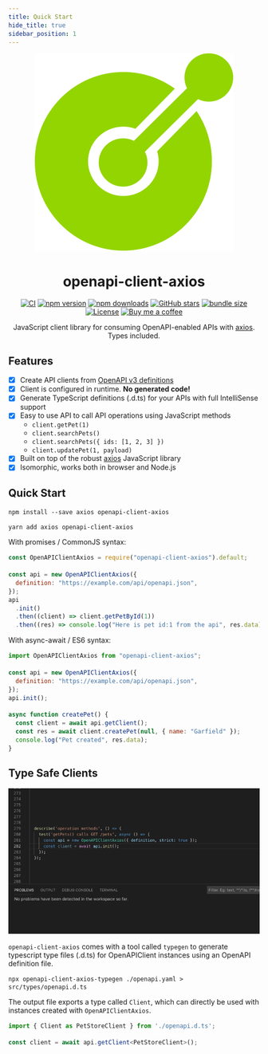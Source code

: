 ```yaml
---
title: Quick Start
hide_title: true
sidebar_position: 1
---
```


<div align="center">
<img alt="openapi-client-axios logo" src="/img/openapi-stack-logo.png" className="max-w-[150px]" />
<h1 className="mb-6">openapi-client-axios</h1>

[![CI](https://github.com/anttiviljami/openapi-client-axios/workflows/CI/badge.svg)](https://github.com/anttiviljami/openapi-client-axios/actions?query=workflow%3ACI)
[![npm version](https://img.shields.io/npm/v/openapi-client-axios.svg)](https://www.npmjs.com/package/openapi-client-axios)
[![npm downloads](https://img.shields.io/npm/dw/openapi-client-axios)](https://www.npmjs.com/package/openapi-client-axios)
[![GitHub stars](https://img.shields.io/github/stars/anttiviljami/openapi-client-axios)](https://github.com/anttiviljami/openapi-client-axios)
[![bundle size](https://img.shields.io/bundlephobia/minzip/openapi-client-axios?label=gzip%20bundle)](https://bundlephobia.com/package/openapi-client-axios)
[![License](http://img.shields.io/:license-mit-blue.svg)](https://github.com/anttiviljami/openapi-client-axios/blob/master/LICENSE)
[![Buy me a coffee](https://img.shields.io/badge/donate-buy%20me%20a%20coffee-orange)](https://buymeacoff.ee/anttiviljami)

<p>JavaScript client library for consuming OpenAPI-enabled APIs with <a href="https://github.com/axios/axios" target="_blank">axios</a>. Types included.</p>
</div>

## Features

- [x] Create API clients from [OpenAPI v3 definitions](https://github.com/OAI/OpenAPI-Specification)
- [x] Client is configured in runtime. **No generated code!**
- [x] Generate TypeScript definitions (.d.ts) for your APIs with full IntelliSense support
- [x] Easy to use API to call API operations using JavaScript methods
  - `client.getPet(1)`
  - `client.searchPets()`
  - `client.searchPets({ ids: [1, 2, 3] })`
  - `client.updatePet(1, payload)`
- [x] Built on top of the robust [axios](https://github.com/axios/axios) JavaScript library
- [x] Isomorphic, works both in browser and Node.js

## Quick Start

```
npm install --save axios openapi-client-axios
```

```
yarn add axios openapi-client-axios
```

With promises / CommonJS syntax:

```javascript
const OpenAPIClientAxios = require("openapi-client-axios").default;

const api = new OpenAPIClientAxios({
  definition: "https://example.com/api/openapi.json",
});
api
  .init()
  .then((client) => client.getPetById(1))
  .then((res) => console.log("Here is pet id:1 from the api", res.data));
```

With async-await / ES6 syntax:

```javascript
import OpenAPIClientAxios from "openapi-client-axios";

const api = new OpenAPIClientAxios({
  definition: "https://example.com/api/openapi.json",
});
api.init();

async function createPet() {
  const client = await api.getClient();
  const res = await client.createPet(null, { name: "Garfield" });
  console.log("Pet created", res.data);
}
```

## Type Safe Clients

![TypeScript IntelliSense](/img/intellisense.gif)

`openapi-client-axios` comes with a tool called `typegen` to generate typescript type files (.d.ts) for
OpenAPIClient instances using an OpenAPI definition file.

```
npx openapi-client-axios-typegen ./openapi.yaml > src/types/openapi.d.ts
```

The output file exports a type called `Client`, which can directly be used with instances created with `OpenAPIClientAxios`.

```typescript
import { Client as PetStoreClient } from './openapi.d.ts';

const client = await api.getClient<PetStoreClient>();
```
